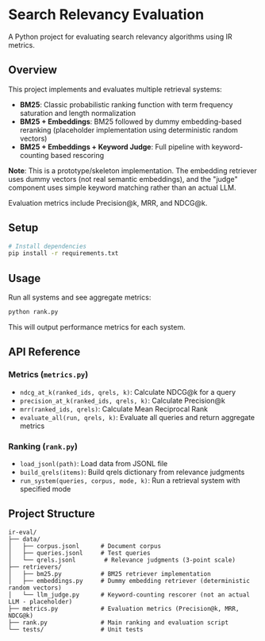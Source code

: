 # Search Relevancy Evaluation

A Python project for evaluating search relevancy algorithms using IR metrics.

## Overview

This project implements and evaluates multiple retrieval systems:
- **BM25**: Classic probabilistic ranking function with term frequency saturation and length normalization
- **BM25 + Embeddings**: BM25 followed by dummy embedding-based reranking (placeholder implementation using deterministic random vectors)
- **BM25 + Embeddings + Keyword Judge**: Full pipeline with keyword-counting based rescoring

**Note**: This is a prototype/skeleton implementation. The embedding retriever uses dummy vectors (not real semantic embeddings), and the "judge" component uses simple keyword matching rather than an actual LLM.

Evaluation metrics include Precision@k, MRR, and NDCG@k.

## Setup

```bash
# Install dependencies
pip install -r requirements.txt
```

## Usage

Run all systems and see aggregate metrics:

```bash
python rank.py
```

This will output performance metrics for each system.

## API Reference

### Metrics (`metrics.py`)

- `ndcg_at_k(ranked_ids, qrels, k)`: Calculate NDCG@k for a query
- `precision_at_k(ranked_ids, qrels, k)`: Calculate Precision@k
- `mrr(ranked_ids, qrels)`: Calculate Mean Reciprocal Rank
- `evaluate_all(run, qrels, k)`: Evaluate all queries and return aggregate metrics

### Ranking (`rank.py`)

- `load_jsonl(path)`: Load data from JSONL file
- `build_qrels(items)`: Build qrels dictionary from relevance judgments
- `run_system(queries, corpus, mode, k)`: Run a retrieval system with specified mode

## Project Structure

```
ir-eval/
├── data/
│   ├── corpus.jsonl      # Document corpus
│   ├── queries.jsonl     # Test queries
│   └── qrels.jsonl        # Relevance judgments (3-point scale)
├── retrievers/
│   ├── bm25.py           # BM25 retriever implementation
│   ├── embeddings.py     # Dummy embedding retriever (deterministic random vectors) 
│   └── llm_judge.py      # Keyword-counting rescorer (not an actual LLM - placeholder)
├── metrics.py            # Evaluation metrics (Precision@k, MRR, NDCG@k)
├── rank.py               # Main ranking and evaluation script
└── tests/                # Unit tests
```
